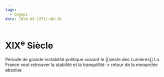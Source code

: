 ```yaml
---
tags:
  - Cegep1
date: 2024-09-19T11:48:28
---
```


# XIX<sup>e</sup> Siècle

Période de grande instabilité politique suivant le [[siècle des Lumières]]
La France veut retrouver la stabilité et la tranquillité -> retour de la monarchie absolue